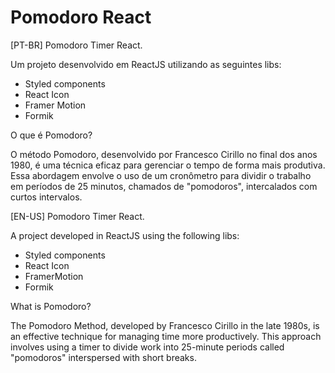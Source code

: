 # Pomodoro React

[PT-BR]
Pomodoro Timer React.

Um projeto desenvolvido em ReactJS utilizando as seguintes libs:

- Styled components
- React Icon
- Framer Motion
- Formik

O que é Pomodoro?

O método Pomodoro, desenvolvido por Francesco Cirillo no final dos anos 1980, é uma técnica eficaz para gerenciar o tempo de forma mais produtiva. Essa abordagem envolve o uso de um cronômetro para dividir o trabalho em períodos de 25 minutos, chamados de "pomodoros", intercalados com curtos intervalos.

[EN-US]
Pomodoro Timer React.

A project developed in ReactJS using the following libs:

- Styled components
- React Icon
- FramerMotion
- Formik

What is Pomodoro?

The Pomodoro Method, developed by Francesco Cirillo in the late 1980s, is an effective technique for managing time more productively. This approach involves using a timer to divide work into 25-minute periods called "pomodoros" interspersed with short breaks.
